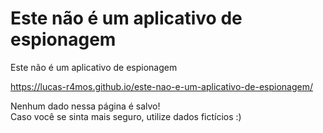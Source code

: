 # Este não é um aplicativo de espionagem
Este não é um aplicativo de espionagem

https://lucas-r4mos.github.io/este-nao-e-um-aplicativo-de-espionagem/

Nenhum dado nessa página é salvo! <br>
Caso você se sinta mais seguro, utilize dados fictícios :)
